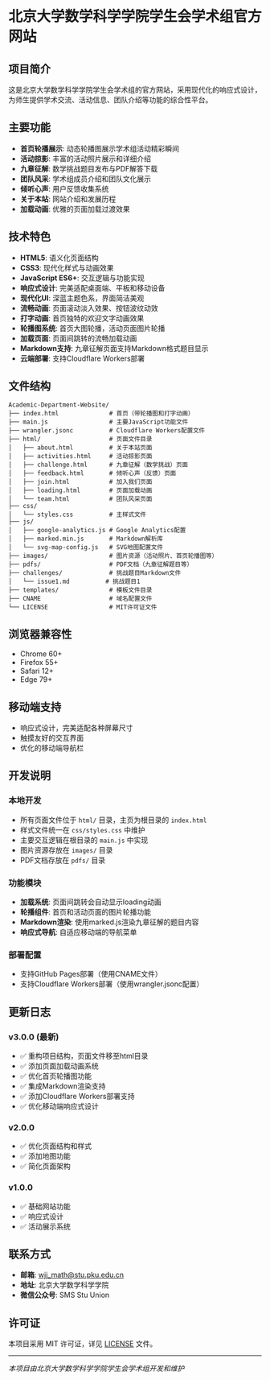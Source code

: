 # 北京大学数学科学学院学生会学术组官方网站

## 项目简介

这是北京大学数学科学学院学生会学术组的官方网站，采用现代化的响应式设计，为师生提供学术交流、活动信息、团队介绍等功能的综合性平台。

## 主要功能

- **首页轮播展示**: 动态轮播图展示学术组活动精彩瞬间
- **活动掠影**: 丰富的活动照片展示和详细介绍
- **九章征解**: 数学挑战题目发布与PDF解答下载
- **团队风采**: 学术组成员介绍和团队文化展示
- **倾听心声**: 用户反馈收集系统
- **关于本站**: 网站介绍和发展历程
- **加载动画**: 优雅的页面加载过渡效果

## 技术特色

- **HTML5**: 语义化页面结构
- **CSS3**: 现代化样式与动画效果
- **JavaScript ES6+**: 交互逻辑与功能实现
- **响应式设计**: 完美适配桌面端、平板和移动设备
- **现代化UI**: 深蓝主题色系，界面简洁美观
- **流畅动画**: 页面滚动淡入效果、按钮波纹动效
- **打字动画**: 首页独特的欢迎文字动画效果
- **轮播图系统**: 首页大图轮播，活动页面图片轮播
- **加载页面**: 页面间跳转的流畅加载动画
- **Markdown支持**: 九章征解页面支持Markdown格式题目显示
- **云端部署**: 支持Cloudflare Workers部署

## 文件结构

```
Academic-Department-Website/
├── index.html              # 首页（带轮播图和打字动画）
├── main.js                 # 主要JavaScript功能文件
├── wrangler.jsonc          # Cloudflare Workers配置文件
├── html/                   # 页面文件目录
│   ├── about.html          # 关于本站页面
│   ├── activities.html     # 活动掠影页面
│   ├── challenge.html      # 九章征解（数学挑战）页面
│   ├── feedback.html       # 倾听心声（反馈）页面
│   ├── join.html           # 加入我们页面
│   ├── loading.html        # 页面加载动画
│   └── team.html           # 团队风采页面
├── css/
│   └── styles.css          # 主样式文件
├── js/
│   ├── google-analytics.js # Google Analytics配置
│   ├── marked.min.js       # Markdown解析库
│   └── svg-map-config.js   # SVG地图配置文件
├── images/                 # 图片资源（活动照片、首页轮播图等）
├── pdfs/                   # PDF文档（九章征解题目等）
├── challenges/             # 挑战题目Markdown文件
│   └── issue1.md          # 挑战题目1
├── templates/              # 模板文件目录
├── CNAME                   # 域名配置文件
└── LICENSE                 # MIT许可证文件
```

## 浏览器兼容性

- Chrome 60+
- Firefox 55+
- Safari 12+
- Edge 79+

## 移动端支持

- 响应式设计，完美适配各种屏幕尺寸
- 触摸友好的交互界面
- 优化的移动端导航栏

## 开发说明

### 本地开发
- 所有页面文件位于 `html/` 目录，主页为根目录的 `index.html`
- 样式文件统一在 `css/styles.css` 中维护
- 主要交互逻辑在根目录的 `main.js` 中实现
- 图片资源存放在 `images/` 目录
- PDF文档存放在 `pdfs/` 目录

### 功能模块
- **加载系统**: 页面间跳转会自动显示loading动画
- **轮播组件**: 首页和活动页面的图片轮播功能
- **Markdown渲染**: 使用marked.js渲染九章征解的题目内容
- **响应式导航**: 自适应移动端的导航菜单

### 部署配置
- 支持GitHub Pages部署（使用CNAME文件）
- 支持Cloudflare Workers部署（使用wrangler.jsonc配置）

## 更新日志

### v3.0.0 (最新)
- ✅ 重构项目结构，页面文件移至html目录
- ✅ 添加页面加载动画系统
- ✅ 优化首页轮播图功能
- ✅ 集成Markdown渲染支持
- ✅ 添加Cloudflare Workers部署支持
- ✅ 优化移动端响应式设计

### v2.0.0
- ✅ 优化页面结构和样式
- ✅ 添加地图功能
- ✅ 简化页面架构

### v1.0.0
- ✅ 基础网站功能
- ✅ 响应式设计
- ✅ 活动展示系统

## 联系方式

- **邮箱**: wjj_math@stu.pku.edu.cn
- **地址**: 北京大学数学科学学院
- **微信公众号**: SMS Stu Union

## 许可证

本项目采用 MIT 许可证，详见 [LICENSE](LICENSE) 文件。

---

*本项目由北京大学数学科学学院学生会学术组开发和维护*

